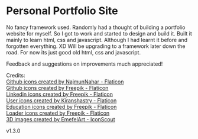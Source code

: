 # Personal Portfolio Site

No fancy framework used. Randomly had a thought of building a portfolio website for myself. So I got to work and started to design and build it. Built it mainly to learn html, css and javascript. Although I had learnt it before and forgotten everything. XD
Will be upgrading to a framework later down the road. For now its just good old html, css and javascript.

Feedback and suggestions on improvements much appreciated!


Credits:<br>
<a href="https://www.flaticon.com/free-icons/github" title="github icons">Github icons created by NajmunNahar - Flaticon</a><br>
<a href="https://www.flaticon.com/free-icons/github" title="github icons">Github icons created by Freepik - Flaticon</a><br>
<a href="https://www.flaticon.com/free-icons/linkedin" title="linkedin icons">Linkedin icons created by Freepik - Flaticon</a><br>
<a href="https://www.flaticon.com/free-icons/user" title="user icons">User icons created by Kiranshastry - Flaticon</a><br>
<a href="https://www.flaticon.com/free-icons/education" title="education icons">Education icons created by Freepik - Flaticon</a><br>
<a href="https://www.flaticon.com/free-icons/loader" title="loader icons">Loader icons created by Freepik - Flaticon</a><br>
<a href="https://iconscout.com/contributors/emefelart" title="3D Person Images">3D images created by EmefelArt - IconScout</a><br>

v1.3.0